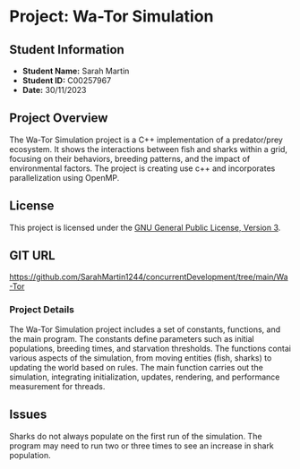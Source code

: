 # Project: Wa-Tor Simulation 

## Student Information
- **Student Name:** Sarah Martin
- **Student ID:** C00257967
- **Date:** 30/11/2023

## Project Overview
The Wa-Tor Simulation project is a C++ implementation of a predator/prey ecosystem. It shows the interactions between fish and sharks within a grid, focusing on their behaviors, breeding patterns, and the impact of environmental factors. The project is creating use c++ and incorporates parallelization using OpenMP.


## License
This project is licensed under the [GNU General Public License, Version 3](https://www.gnu.org/licenses/gpl-3.0).

## GIT URL
https://github.com/SarahMartin1244/concurrentDevelopment/tree/main/Wa-Tor

### Project Details
The Wa-Tor Simulation project includes a set of constants, functions, and the main program. The constants define parameters such as initial populations, breeding times, and starvation thresholds. The functions contai various aspects of the simulation, from moving entities (fish, sharks) to updating the world based on rules. The main function carries out the simulation, integrating initialization, updates, rendering, and performance measurement for threads.

## Issues
Sharks do not always populate on the first run of the simulation. The program may need to run two or three times to see an increase in shark population. 









